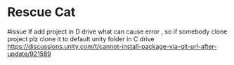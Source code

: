 # Rescue Cat

#issue If add project in D drive what can cause error , so if somebody clone project plz clone it to default unity folder in C drive
https://discussions.unity.com/t/cannot-install-package-via-git-url-after-update/921589
